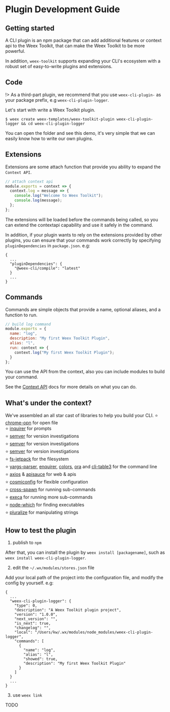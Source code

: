 # Plugin Development Guide

## Getting started

A CLI plugin is an npm package that can add additional features or context api to the Weex Toolkit, that can make the Weex Toolkit to be more powerful.

In addition, `weex-toolkit` supports expanding your CLI's ecosystem with a robust set of easy-to-write plugins and extensions.

## Code

!> As a third-part plugin, we recommend that you use `weex-cli-plugin-` as your package prefix, e.g `weex-cli-plugin-logger`.

Let's start with write a Weex Toolkit plugin.

```base
$ weex create weex-templates/weex-toolkit-plugin weex-cli-plugin-logger && cd weex-cli-plugin-logger
```

You can open the folder and see this demo, it's very simple that we can easily know how to write our own plugins.

## Extensions

Extensions are some attach function that provide you ability to expand the `Context API`.

```javascript
// attach context api
module.exports = context => {
  context.log = message => {
    console.log("Welcome to Weex Toolkit");
    console.log(message);
  };
};
```

The extensions will be loaded before the commands being called, so you can extend the contextapi capability and use it safely in the command.

In addition, if your plugin wants to rely on the extensions provided by other plugins, you can ensure that your commands work correctly by specifying `pluginDependencies` in `package.json`. e.g:

```
{
  ...
  "pluginDependencies": {
    "@weex-cli/compile": "latest"
  }
  ...
}
```

## Commands

Commands are simple objects that provide a name, optional aliases, and a function to run.

```javascript
// build log command
module.exports = {
  name: "log",
  description: "My first Weex Toolkit Plugin",
  alias: "l",
  run: context => {
    context.log("My first Weex Toolkit Plugin");
  }
};
```

You can use the API from the context, also you can include modules to build your command.

See the [Context API](./context-api) docs for more details on what you can do.

## What's under the context?

We've assembled an all star cast of libraries to help you build your CLI.
⭐️ [chrome-opn](https://github.com/JeromeTan1997/chrome-opn) for open file<br />
⭐️ [inquirer](https://github.com/SBoudrias/Inquirer.js) for prompts<br />
⭐️ [semver](https://github.com/npm/node-semver) for version investigations<br />
⭐️ [semver](https://github.com/npm/node-semver) for version investigations<br />
⭐️ [semver](https://github.com/npm/node-semver) for version investigations<br />
⭐️ [fs-jetpack](https://github.com/szwacz/fs-jetpack) for the filesystem<br />
⭐️ [yargs-parser](https://github.com/yargs/yargs-parser), [enquirer](https://github.com/enquirer/enquirer), [colors](https://github.com/Marak/colors.js), [ora](https://github.com/sindresorhus/ora) and [cli-table3](https://github.com/cli-table/cli-table3) for the command line<br />
⭐️ [axios](https://github.com/mzabriskie/axios) & [apisauce](https://github.com/skellock/apisauce) for web & apis<br />
⭐️ [cosmiconfig](https://github.com/davidtheclark/cosmiconfig) for flexible configuration </br>
⭐️ [cross-spawn](https://github.com/IndigoUnited/node-cross-spawn) for running sub-commands</br>
⭐️ [execa](https://github.com/sindresorhus/execa) for running more sub-commands</br>
⭐️ [node-which](https://github.com/npm/node-which) for finding executables</br>
⭐️ [pluralize](https://github.com/blakeembrey/pluralize) for manipulating strings</br>

## How to test the plugin

1. publish to `npm`

After that, you can install the plugin by `weex install [packagename]`, such as `weex install weex-cli-plugin-logger`.

2. edit the `~/.wx/modules/stores.json` file

Add your local path of the project into the configuration file, and modify the config by yourself. e.g:

```
{
  ...
  "weex-cli-plugin-logger": {
    "type": 0,
    "description": "A Weex Toolkit plugin project",
    "version": "1.0.0",
    "next_version": "",
    "is_next": true,
    "changelog": "",
    "local": "/Users/kw/.wx/modules/node_modules/weex-cli-plugin-logger",
    "commands": [
      {
        "name": "log",
        "alias": "l",
        "showed": true,
        "description": "My first Weex Toolkit Plugin"
      }
    ]
  }
  ...
}
```

3. use `weex link`

TODO
